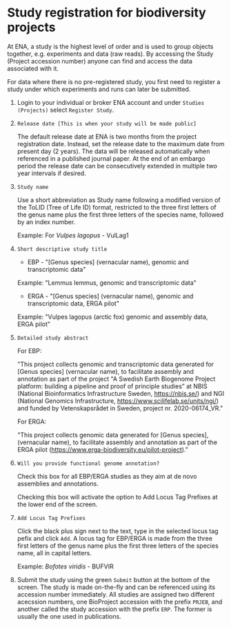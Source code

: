 # Study registration for biodiversity projects

At ENA, a study is the highest level of order and is used to group objects together, e.g. experiments and data (raw reads). By accessing the Study (Project accession number) anyone can find and access the data associated with it. 

For data where there is no pre-registered study, you first need to register a study under which experiments and runs can later be submitted.

1. Login to your individual or broker ENA account and under `Studies (Projects)` select `Register Study`.

2. `Release date [This is when your study will be made public]`
    
    The default release date at ENA is two months from the project registration date. Instead, set the release date to the maximum date from present day (2 years). The data will be released automatically when referenced in a published journal paper. At the end of an embargo period the release date can be consecutively extended in multiple two year intervals if desired.

3. `Study name`
    
    Use a short abbreviation as Study name following a modified version of the ToLID (Tree of Life ID) format, restricted to the three first letters of the genus name plus the first three letters of the species name, followed by an index number.

    Example: For *Vulpes lagopus* -  VulLag1

4. `Short descriptive study title`

    - EBP - "[Genus species] (vernacular name), genomic and transcriptomic data"

    Example: "Lemmus lemmus, genomic and transcriptomic data" 

    - ERGA - "[Genus species] (vernacular name), genomic and transcriptomic data, ERGA pilot"

    Example: "Vulpes lagopus (arctic fox) genomic and assembly data, ERGA pilot"

5. `Detailed study abstract` 

    For EBP:

    "This project collects genomic and transcriptomic data generated for [Genus species] (vernacular name), to facilitate assembly and annotation as part of the project "A Swedish Earth Biogenome Project platform: building a pipeline and proof of principle studies” at NBIS (National Bioinformatics Infrastructure Sweden, https://nbis.se/) and NGI (National Genomics Infrastructure, https://www.scilifelab.se/units/ngi/) and funded by Vetenskapsrådet in Sweden, project nr. 2020-06174_VR."

    For ERGA:

    "This project collects genomic data generated for [Genus species], (vernacular name), to facilitate assembly and annotation as part of the ERGA pilot (https://www.erga-biodiversity.eu/pilot-project)."

6. `Will you provide functional genome annotation?`

    Check this box for all EBP/ERGA studies as they aim at de novo assemblies and annotations.

    Checking this box will activate the option to Add Locus Tag Prefixes at the lower end of the screen.

7. `Add Locus Tag Prefixes`

   Click the black plus sign next to the text, type in the selected locus tag pefix and click `Add`.
   A locus tag for EBP/ERGA is made from the three first letters of the genus name plus the first three letters of the species name, all in capital letters.

   Example: *Bofotes viridis* - BUFVIR

8. Submit the study using the green `Submit` button at the bottom of the screen. The study is made on-the-fly and can be referenced using its accession number immediately. All studies are assigned two different acecssion numbers, one BioProject accession with the prefix `PRJEB`, and another called the study accession with the prefix `ERP`. The former is usually the one used in publications. 
